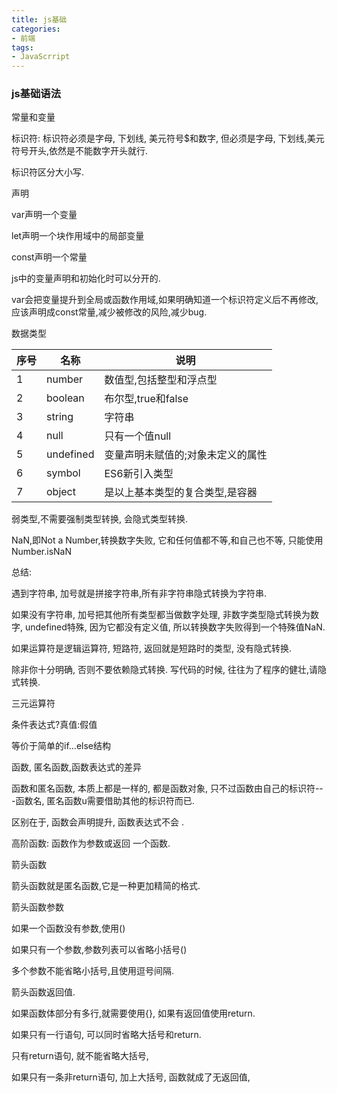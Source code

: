 ```yaml
---
title: js基础
categories: 
- 前端
tags:
- JavaScrript
---
```


### js基础语法

常量和变量

标识符: 标识符必须是字母, 下划线, 美元符号$和数字, 但必须是字母, 下划线,美元符号开头,依然是不能数字开头就行.

标识符区分大小写.

声明

var声明一个变量

let声明一个块作用域中的局部变量

const声明一个常量

js中的变量声明和初始化时可以分开的.

var会把变量提升到全局或函数作用域,如果明确知道一个标识符定义后不再修改,应该声明成const常量,减少被修改的风险,减少bug.

数据类型

| 序号 | 名称      | 说明                              |
| ---- | --------- | --------------------------------- |
| 1    | number    | 数值型,包括整型和浮点型           |
| 2    | boolean   | 布尔型,true和false                |
| 3    | string    | 字符串                            |
| 4    | null      | 只有一个值null                    |
| 5    | undefined | 变量声明未赋值的;对象未定义的属性 |
| 6    | symbol    | ES6新引入类型                     |
| 7    | object    | 是以上基本类型的复合类型,是容器   |

弱类型,不需要强制类型转换, 会隐式类型转换.

NaN,即Not a Number,转换数字失败, 它和任何值都不等,和自己也不等, 只能使用Number.isNaN

总结:

遇到字符串, 加号就是拼接字符串,所有非字符串隐式转换为字符串.

如果没有字符串, 加号把其他所有类型都当做数字处理, 非数字类型隐式转换为数字, undefined特殊, 因为它都没有定义值, 所以转换数字失败得到一个特殊值NaN.

如果运算符是逻辑运算符, 短路符, 返回就是短路时的类型, 没有隐式转换.

除非你十分明确, 否则不要依赖隐式转换. 写代码的时候, 往往为了程序的健壮,请隐式转换.

三元运算符

条件表达式?真值:假值

等价于简单的if...else结构

函数, 匿名函数,函数表达式的差异

函数和匿名函数, 本质上都是一样的, 都是函数对象, 只不过函数由自己的标识符---函数名, 匿名函数u需要借助其他的标识符而已.

区别在于, 函数会声明提升, 函数表达式不会 .

高阶函数: 函数作为参数或返回 一个函数.

箭头函数

箭头函数就是匿名函数,它是一种更加精简的格式.

箭头函数参数

如果一个函数没有参数,使用()

如果只有一个参数,参数列表可以省略小括号()

多个参数不能省略小括号,且使用逗号间隔.

箭头函数返回值.

如果函数体部分有多行,就需要使用{}, 如果有返回值使用return.

如果只有一行语句, 可以同时省略大括号和return.

只有return语句, 就不能省略大括号, 

如果只有一条非return语句, 加上大括号, 函数就成了无返回值, 